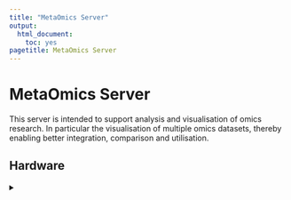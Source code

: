 ```yaml
---
title: "MetaOmics Server"
output:
  html_document:
    toc: yes
pagetitle: MetaOmics Server
---
```

# MetaOmics Server

This server is intended to support analysis and visualisation of omics research. 
In particular the visualisation of multiple omics datasets, thereby enabling better integration, comparison and utilisation. 

## Hardware

<details><summary></summary>
<p>

Dell PowerEdge

- 2x 40 Cores (80 Threads)
- 256GB of RAM
- 5x 8TB HDD as RAID 5 = 25TB
- 2x 3.48TB SSD = 6.94TB as scratch disk.
 
[Full specifications](https://teams.microsoft.com/l/file/EA5BDA05-3E27-49FC-B5B4-09E18A9EDD59?tenantId=92454335-564e-4ccf-b0b0-24445b8c03f7&fileType=pdf&objectUrl=https%3A%2F%2Fuctcloud.sharepoint.com%2Fsites%2FMetaOmics%2FShared%20Documents%2FGeneral%2FDell_PowerEdge%2FQUOTEPLUS_ZA_REL_ENTP_13005405.2_2020_04_28.pdf&baseUrl=https%3A%2F%2Fuctcloud.sharepoint.com%2Fsites%2FMetaOmics&serviceName=teams&threadId=19:69aefdfd8fae438b8711b71b1be109a2@thread.tacv2&groupId=1ca5c006-1beb-4523-9772-ce69d774b54d)

[Technical Guide](https://teams.microsoft.com/l/file/7D4D75FA-9593-4C8A-9E41-EE04BFA78A64?tenantId=92454335-564e-4ccf-b0b0-24445b8c03f7&fileType=pdf&objectUrl=https%3A%2F%2Fuctcloud.sharepoint.com%2Fsites%2FMetaOmics%2FShared%20Documents%2FGeneral%2FDell_PowerEdge%2FPowerEdge_R740_R740xd_Technical_Guide.pdf&baseUrl=https%3A%2F%2Fuctcloud.sharepoint.com%2Fsites%2FMetaOmics&serviceName=teams&threadId=19:69aefdfd8fae438b8711b71b1be109a2@thread.tacv2&groupId=1ca5c006-1beb-4523-9772-ce69d774b54d)



## Access

Admin for this server is [Shaun Garnett](shaun.garnett@uct.ac.za) from the Blackburn Lab and [Heine De Jager](Heine.dejager@uct.ac.za) from ICTS. Correspondence should be first with Shaun. 



Users gain access through their UCT credentials and passwords

[List of Users](https://teams.microsoft.com/l/file/C027AC14-D705-48C9-BCE9-E799EF1DA1E6?tenantId=92454335-564e-4ccf-b0b0-24445b8c03f7&fileType=xlsx&objectUrl=https%3A%2F%2Fuctcloud.sharepoint.com%2Fsites%2FMetaOmics%2FShared%20Documents%2FGeneral%2FServer_Access.xlsx&baseUrl=https%3A%2F%2Fuctcloud.sharepoint.com%2Fsites%2FMetaOmics&serviceName=teams&threadId=19:69aefdfd8fae438b8711b71b1be109a2@thread.tacv2&groupId=1ca5c006-1beb-4523-9772-ce69d774b54d)


## Virtual Machines

The server is running a Hyper-V server. This will host a number of virtual server. Some will be always on allowing access to shiny-server apps, while others will be On-Demand. 

### Always on

Servers that are always accessible

<details><summary></summary>
<p>

#### [MetaOmics Shiny-Server](https://teams.microsoft.com/l/channel/19%3A8f8f3c4354164a3480d54d9e3ec0c9e5%40thread.tacv2/tab%3A%3A24801d3a-52c1-44e8-8b73-f2b9dc1b24b8?groupId=1ca5c006-1beb-4523-9772-ce69d774b54d&tenantId=92454335-564e-4ccf-b0b0-24445b8c03f7)

<details><summary></summary>
<p>

This server will host a shiny-server app for analysis and visualising omics data

- Ubuntu : Shiny Server : 64 Threads 198 GB of RAM
- Always on
- Access to shiny-server from off campus, via Firewall rule
- IP Address : 137.158.163.205





#### MySQL server

<details><summary></summary>
<p>

Request Access from [Shaun Garnett](shaun.garnett@uct.ac.za)

Host : srvubusql007.uct.ac.za

```mysql -h srvubusql007.uct.ac.za -u username -p```



 
### On Demand



Variable sized configuration depending on demand of analysis. Able to access all free resources
Individual images, that can be launched on demand

<details><summary></summary>
<p>

#### Linux Server

<details><summary></summary>
<p>

Ubuntu server 

Base Configuration

- 24 Cores and 64 GB of RAM

#### Windows Server

##### Windows Virtual Machines

Windows Virtual machines that can be launched on demand. Different sized machines will be available for different sized jobs

[Link to Configuration Information](https://teams.microsoft.com/l/channel/19%3A29ca9462fa264c428bc13b9448ca8ddc%40thread.tacv2/tab%3A%3A0e09d175-de68-4aef-8564-1f2e005fb9a1?groupId=1ca5c006-1beb-4523-9772-ce69d774b54d&tenantId=92454335-564e-4ccf-b0b0-24445b8c03f7)








## Storage Space

Should be mounted on all virtual server

### Local

#### SSD

2x 3.48TB SSD = 6.94TB

#### HDD

5x 8TB HDD as RAID 5 = 25TB

### Research Data

#### BlackburnLab

 - 25 TB of backed up storage space for Blackburn Lab
 - mounted at ``` /mnt/ResearchData/```

#### BlackburnArchive

 - 25TB
 - mounted at ``` /mnt/Archive ```

### NAS

#### crick

9TB RAID5